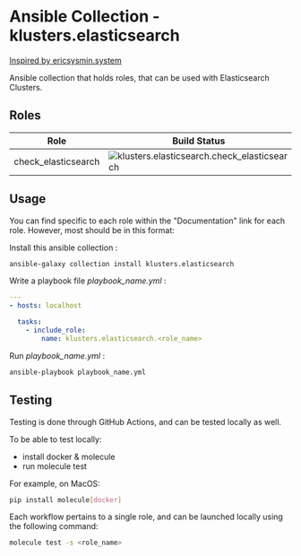 # Ansible Collection - klusters.elasticsearch
[Inspired by ericsysmin.system](https://galaxy.ansible.com/ericsysmin/system)

Ansible collection that holds roles, that can be used with Elasticsearch Clusters. 

## Roles

| Role      | Build Status                                                                                                                                                                                                                                                        | Documentation                                                                                          |
| --------- | ------------------------------------------------------------------------------------------------------------------------------------------------------------------------------------------------------------------------------------------------------------------- | ------------------------------------------------------------------------------------------------------ |
|  check_elasticsearch   | ![klusters.elasticsearch.check_elasticsearch](https://github.com/klusters/ansible-collection-elasticsearch/workflows/klusters.elasticsearch.check_health/badge.svg)          | [Documentation](https://github.com/klusters/ansible-collection-elasticsearch/tree/main/roles/check_health)    |

## Usage

You can find specific to each role within the "Documentation" link for each role. However, most should be in this format:

Install this ansible collection :
```bash
ansible-galaxy collection install klusters.elasticsearch
```

Write a playbook file *playbook_name.yml* :

```yaml
---
- hosts: localhost

  tasks:
    - include_role:
        name: klusters.elasticsearch.<role_name>
```

Run *playbook_name.yml* :
```bash
ansible-playbook playbook_name.yml
```

## Testing

Testing is done through GitHub Actions, and can be tested locally as well.

To be able to test locally:
- install docker & molecule 
- run molecule test

For example, on MacOS:
```bash
pip install molecule[docker]
```

Each workflow pertains to a single role, and can be launched locally using the following command:

```bash
molecule test -s <role_name>
```
